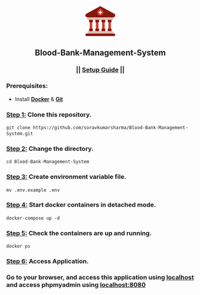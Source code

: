 <div align="center">
  <img src="./Blood_Bank/images/favicon.png" alt="logo" width="80" height="80">
  <h2>Blood-Bank-Management-System</h2>
  <h3>|| <ins>Setup Guide</ins> ||</h3>
</div>

### Prerequisites:
- Install <ins>**Docker**</ins> & <ins>**Git**</ins>

### <ins>Step 1:</ins> Clone this repository.
```
git clone https://github.com/soravkumarsharma/Blood-Bank-Management-System.git
```

### <ins>Step 2:</ins> Change the directory.
```
cd Blood-Bank-Management-System
```

### <ins>Step 3:</ins> Create environment variable file.
```
mv .env.example .env
```
### <ins>Step 4:</ins> Start docker containers in detached mode.
```
docker-compose up -d
```

### <ins>Step 5:</ins> Check the containers are up and running.
```
docker ps
```

### <ins>Step 6:</ins> Access Application.
### Go to your browser, and access this application using [localhost](http://localhost:80) and access phpmyadmin using [localhost:8080](http://localhost:8080)




